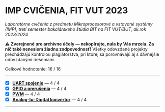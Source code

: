 # IMP CVIČENIA, FIT VUT 2023

*Laboratórne cvičenia z predmetu Mikroprocesorové a vstavané systémy (IMP), tretí semester bakalárskeho štúdia BIT na FIT VUT/BUT, ak.rok 2023/2024*

⚠️ **Zverejnené pre archívne účely — nekopírujte, nula by Vás mrzela. Za nič také nenesiem žiadnu zodpovednosť!** Všetky odovzdané projekty prechádzajú kontrolou plagiátorstva, pri ktorej sa porovnávajú aj s dávnejšie odovzdanými riešeniami.

Celkové hodnotenie: 16 / 16

----------------------------------------------

- [X] **[UART spojenie](1)** — 4 / 4
- [X] **[GPIO a prerušenia](2)** — 4 / 4
- [X] **[PWM](3)** — 4 / 4
- [X] **[Analog-to-Digital konvertor](4)** — 4 / 4

----------------------------------------------
